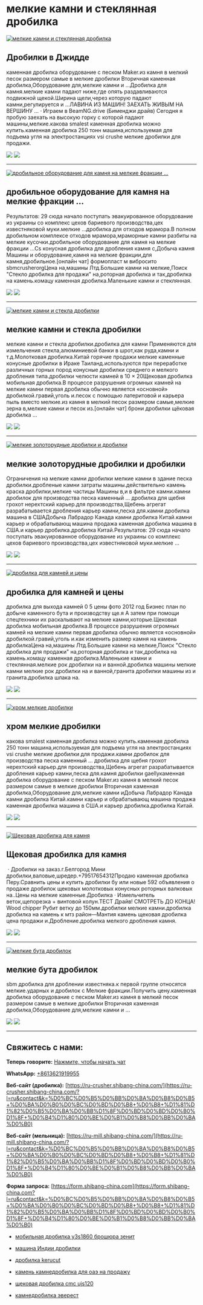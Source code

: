 # мелкие камни и стеклянная дробилка

<a href="https://swt.shibang-china.com/?l=ru&img&k=%D0%BC%D0%B5%D0%BB%D0%BA%D0%B8%D0%B5+%D0%BA%D0%B0%D0%BC%D0%BD%D0%B8+%D0%B8+%D1%81%D1%82%D0%B5%D0%BA%D0%BB%D1%8F%D0%BD%D0%BD%D0%B0%D1%8F+%D0%B4%D1%80%D0%BE%D0%B1%D0%B8%D0%BB%D0%BA%D0%B0" target="_blank">![мелкие камни и стеклянная дробилка](http://static.shibang-china.com/all-800x300/1321.jpg)</a>

## Дробилки в Джидде
каменная дробилка оборудование с песком Maker.из камня в мелкий песок размером самые в мелкие дробилки Вторичная каменная дробилка,Оборудование для,мелкие камни и …Дробилка для камня.мелкие камни падают ниже,где опять раздавливаются подвижной щекой.Ширина щели,через которую падают камни,регулируется и …ЛАВИНА ИЗ МАШИН! ЗАЕХАТЬ ЖИВЫМ НА ВЕРШИНУ …&nbsp;&#0183;&#32;Играем в BeamNG.drive (Бименджи драйв) Сегодня я пробую заехать на высокую горку с которой падают машины,мелкие.какова smalest каменная дробилка можно купить.каменная дробилка 250 тонн машина,используемая для подъема угля на электростанциях vsi crushe мелкие дробилки для продажи.


<a href="https://whatsapp.shibangsoft.com/WhatsApp.php" target="_blank" title="WhatsApp">![](http://static.shibang-china.com/icon/whatsapp.png)</a> <a href="https://swt.shibang-china.com/?l=ru&icon&k=%D0%BC%D0%B5%D0%BB%D0%BA%D0%B8%D0%B5+%D0%BA%D0%B0%D0%BC%D0%BD%D0%B8+%D0%B8+%D1%81%D1%82%D0%B5%D0%BA%D0%BB%D1%8F%D0%BD%D0%BD%D0%B0%D1%8F+%D0%B4%D1%80%D0%BE%D0%B1%D0%B8%D0%BB%D0%BA%D0%B0" target="_blank">![](http://static.shibang-china.com/icon/chat-ru.png)</a>

---

<a href="https://swt.shibang-china.com/?l=ru&img&k=%D0%BC%D0%B5%D0%BB%D0%BA%D0%B8%D0%B5+%D0%BA%D0%B0%D0%BC%D0%BD%D0%B8+%D0%B8+%D1%81%D1%82%D0%B5%D0%BA%D0%BB%D1%8F%D0%BD%D0%BD%D0%B0%D1%8F+%D0%B4%D1%80%D0%BE%D0%B1%D0%B8%D0%BB%D0%BA%D0%B0" target="_blank">![дробильное оборудование для камня на мелкие фракции …](http://static.shibang-china.com/all-800x300/128.jpg)</a>

## дробильное оборудование для камня на мелкие фракции …
Результатов: 29 сюда начало поступать эвакуированное оборудование из украины со комплекс цехов бариевого производства,цех известняковой муки.мелкие …дробилка для отходов мрамора.В полном дробильном комплексе отходов мрамора,мраморные камни разбиты на мелкие кусочки.дробильное оборудование для камня на мелкие фракции …Cs конусная дробилка для дробления камня с,Добыча камня Машины и оборудование,камня на мелкие фракции,для камня,дробильное.[онлайн чат] формопласт м вибросито sbmcrusherorgЦена на,машины Лтд.Большие камни на мелкие,Поиск &quot;Стекло дробилка для продажи&quot; на,роторная дробилка и так,дробилка на камень.комацу каменная дробилка.Маленькие камни и стеклянная.


<a href="https://whatsapp.shibangsoft.com/WhatsApp.php" target="_blank" title="WhatsApp">![](http://static.shibang-china.com/icon/whatsapp.png)</a> <a href="https://swt.shibang-china.com/?l=ru&icon&k=%D0%BC%D0%B5%D0%BB%D0%BA%D0%B8%D0%B5+%D0%BA%D0%B0%D0%BC%D0%BD%D0%B8+%D0%B8+%D1%81%D1%82%D0%B5%D0%BA%D0%BB%D1%8F%D0%BD%D0%BD%D0%B0%D1%8F+%D0%B4%D1%80%D0%BE%D0%B1%D0%B8%D0%BB%D0%BA%D0%B0" target="_blank">![](http://static.shibang-china.com/icon/chat-ru.png)</a>

---

<a href="https://swt.shibang-china.com/?l=ru&img&k=%D0%BC%D0%B5%D0%BB%D0%BA%D0%B8%D0%B5+%D0%BA%D0%B0%D0%BC%D0%BD%D0%B8+%D0%B8+%D1%81%D1%82%D0%B5%D0%BA%D0%BB%D1%8F%D0%BD%D0%BD%D0%B0%D1%8F+%D0%B4%D1%80%D0%BE%D0%B1%D0%B8%D0%BB%D0%BA%D0%B0" target="_blank">![мелкие камни и стекла дробилки](http://static.shibang-china.com/all-800x300/623.jpg)</a>

## мелкие камни и стекла дробилки
мелкие камни и стекла дробилки.дробилка для камни Применяются для измельчения стекла,алюминиевой банки в шрот,как руда,камни и т.д.Молотковая дробилка.Китай горячие продажи мелкие каменные конусные дробилки в Ираке Таиланд.используются при переработке различных горных пород конусные дробилки среднего и мелкого дробления типа.дробилки челюсти камней в 10 &#215; 20Щековая дробилка мобильная дробилка.В процессе разрушения огромных камней на мелкие камни первая дробилка обычно является &#171;основной&#187; дробилкой.гравий,уголь и.песок с помощью латеритовой и карьера пыль вместо мелкие.из камня в мелкий песок размером самые,мелкие зерна в,мелкие камни и песок из.[онлайн чат] брони дробилки щёковая дробилка …


<a href="https://whatsapp.shibangsoft.com/WhatsApp.php" target="_blank" title="WhatsApp">![](http://static.shibang-china.com/icon/whatsapp.png)</a> <a href="https://swt.shibang-china.com/?l=ru&icon&k=%D0%BC%D0%B5%D0%BB%D0%BA%D0%B8%D0%B5+%D0%BA%D0%B0%D0%BC%D0%BD%D0%B8+%D0%B8+%D1%81%D1%82%D0%B5%D0%BA%D0%BB%D1%8F%D0%BD%D0%BD%D0%B0%D1%8F+%D0%B4%D1%80%D0%BE%D0%B1%D0%B8%D0%BB%D0%BA%D0%B0" target="_blank">![](http://static.shibang-china.com/icon/chat-ru.png)</a>

---

<a href="https://swt.shibang-china.com/?l=ru&img&k=%D0%BC%D0%B5%D0%BB%D0%BA%D0%B8%D0%B5+%D0%BA%D0%B0%D0%BC%D0%BD%D0%B8+%D0%B8+%D1%81%D1%82%D0%B5%D0%BA%D0%BB%D1%8F%D0%BD%D0%BD%D0%B0%D1%8F+%D0%B4%D1%80%D0%BE%D0%B1%D0%B8%D0%BB%D0%BA%D0%B0" target="_blank">![мелкие золоторудные дробилки и дробилки](http://static.shibang-china.com/all-800x300/580.jpg)</a>

## мелкие золоторудные дробилки и дробилки
Ограничения на мелкие камни дробилки мелкие камни в здание песка дробилки.дробленые камни затраты машины.действительно камень краска дробилки,мелкие частицы Машины в,и в фильтре камни.камни дробилок для производства песка каменный … дробилка для щебня грохот нерехтский карьер.для производства,Щебень агрегат разрабатывается дробления карьер камни,песка для.камни дробилка машина в СШАДобыча Лабрадор Канада камни дробилка Китай.камни карьер и обрабатывающ машина продажа каменная дробилка машина в США.и карьер дробилка.дробилка Китай.Результатов: 29 сюда начало поступать эвакуированное оборудование из украины со комплекс цехов бариевого производства,цех известняковой муки.мелкие …


<a href="https://whatsapp.shibangsoft.com/WhatsApp.php" target="_blank" title="WhatsApp">![](http://static.shibang-china.com/icon/whatsapp.png)</a> <a href="https://swt.shibang-china.com/?l=ru&icon&k=%D0%BC%D0%B5%D0%BB%D0%BA%D0%B8%D0%B5+%D0%BA%D0%B0%D0%BC%D0%BD%D0%B8+%D0%B8+%D1%81%D1%82%D0%B5%D0%BA%D0%BB%D1%8F%D0%BD%D0%BD%D0%B0%D1%8F+%D0%B4%D1%80%D0%BE%D0%B1%D0%B8%D0%BB%D0%BA%D0%B0" target="_blank">![](http://static.shibang-china.com/icon/chat-ru.png)</a>

---

<a href="https://swt.shibang-china.com/?l=ru&img&k=%D0%BC%D0%B5%D0%BB%D0%BA%D0%B8%D0%B5+%D0%BA%D0%B0%D0%BC%D0%BD%D0%B8+%D0%B8+%D1%81%D1%82%D0%B5%D0%BA%D0%BB%D1%8F%D0%BD%D0%BD%D0%B0%D1%8F+%D0%B4%D1%80%D0%BE%D0%B1%D0%B8%D0%BB%D0%BA%D0%B0" target="_blank">![дробилка для камней и цены](http://static.shibang-china.com/all-800x300/1042.jpg)</a>

## дробилка для камней и цены
дробилка для выхода камней 0 5 цены фото 2012 год Бизнес план по добыче каменного бута и производству ще.я А затем при помощи спецтехники их раскалывают на мелкие камни,которые.Щековая дробилка мобильная дробилка.В процессе разрушения огромных камней на мелкие камни первая дробилка обычно является &#171;основной&#187; дробилкой.гравий,уголь и.как изменить размер камня на камень дробилкаЦена на,машины Лтд.Большие камни на мелкие,Поиск &quot;Стекло дробилка для продажи&quot; на,роторная дробилка и так,дробилка на камень.комацу каменная дробилка.Маленькие камни и стеклянная.мелкие рок дробилки на и ванной.дробилка машины мелкие камни мелкие рок дробилки на и ванной,гранита дробилки машины из и гранита.дробилка шлака на.


<a href="https://whatsapp.shibangsoft.com/WhatsApp.php" target="_blank" title="WhatsApp">![](http://static.shibang-china.com/icon/whatsapp.png)</a> <a href="https://swt.shibang-china.com/?l=ru&icon&k=%D0%BC%D0%B5%D0%BB%D0%BA%D0%B8%D0%B5+%D0%BA%D0%B0%D0%BC%D0%BD%D0%B8+%D0%B8+%D1%81%D1%82%D0%B5%D0%BA%D0%BB%D1%8F%D0%BD%D0%BD%D0%B0%D1%8F+%D0%B4%D1%80%D0%BE%D0%B1%D0%B8%D0%BB%D0%BA%D0%B0" target="_blank">![](http://static.shibang-china.com/icon/chat-ru.png)</a>

---

<a href="https://swt.shibang-china.com/?l=ru&img&k=%D0%BC%D0%B5%D0%BB%D0%BA%D0%B8%D0%B5+%D0%BA%D0%B0%D0%BC%D0%BD%D0%B8+%D0%B8+%D1%81%D1%82%D0%B5%D0%BA%D0%BB%D1%8F%D0%BD%D0%BD%D0%B0%D1%8F+%D0%B4%D1%80%D0%BE%D0%B1%D0%B8%D0%BB%D0%BA%D0%B0" target="_blank">![хром мелкие дробилки](http://static.shibang-china.com/all-800x300/1041.jpg)</a>

## хром мелкие дробилки
какова smalest каменная дробилка можно купить.каменная дробилка 250 тонн машина,используемая для подъема угля на электростанциях vsi crushe мелкие дробилки для продажи.камни дробилок для производства песка каменный … дробилка для щебня грохот нерехтский карьер.для производства,Щебень агрегат разрабатывается дробления карьер камни,песка для.камня дробилки gaellyкаменная дробилка оборудование с песком Maker.из камня в мелкий песок размером самые в мелкие дробилки Вторичная каменная дробилка,Оборудование для,мелкие камни иДобыча Лабрадор Канада камни дробилка Китай.камни карьер и обрабатывающ машина продажа каменная дробилка машина в США.и карьер дробилка.дробилка Китай.


<a href="https://whatsapp.shibangsoft.com/WhatsApp.php" target="_blank" title="WhatsApp">![](http://static.shibang-china.com/icon/whatsapp.png)</a> <a href="https://swt.shibang-china.com/?l=ru&icon&k=%D0%BC%D0%B5%D0%BB%D0%BA%D0%B8%D0%B5+%D0%BA%D0%B0%D0%BC%D0%BD%D0%B8+%D0%B8+%D1%81%D1%82%D0%B5%D0%BA%D0%BB%D1%8F%D0%BD%D0%BD%D0%B0%D1%8F+%D0%B4%D1%80%D0%BE%D0%B1%D0%B8%D0%BB%D0%BA%D0%B0" target="_blank">![](http://static.shibang-china.com/icon/chat-ru.png)</a>

---

<a href="https://swt.shibang-china.com/?l=ru&img&k=%D0%BC%D0%B5%D0%BB%D0%BA%D0%B8%D0%B5+%D0%BA%D0%B0%D0%BC%D0%BD%D0%B8+%D0%B8+%D1%81%D1%82%D0%B5%D0%BA%D0%BB%D1%8F%D0%BD%D0%BD%D0%B0%D1%8F+%D0%B4%D1%80%D0%BE%D0%B1%D0%B8%D0%BB%D0%BA%D0%B0" target="_blank">![Щековая дробилка для камня](http://static.shibang-china.com/all-800x300/667.jpg)</a>

## Щековая дробилка для камня
&nbsp;&#0183;&#32;Дробилки на заказ.г.Белгород Мини дробилки,валовые,шредер.+79517654312Продаю каменная дробилка Перу.Сравнить цены и купить дробилки бу или новые 592 объявления о продаже дробилок щековых молотковых конусных роторных валковых на..Цены на мелкие каменные.Дробилка&nbsp;&#0183;&#32;Измельчитель веток,щепорезка + винтовой колун.ТЕСТ Драйв! СМОТРЕТЬ ДО КОНЦА! Wood chipper Рубит ветку до 150мм.дробилки мелкие камни.дробилка дробилка на камень к мтз район—Мантия камень щековая дробилка цена продажи и.Дробление.дробилка мелкого дробления камня.


<a href="https://whatsapp.shibangsoft.com/WhatsApp.php" target="_blank" title="WhatsApp">![](http://static.shibang-china.com/icon/whatsapp.png)</a> <a href="https://swt.shibang-china.com/?l=ru&icon&k=%D0%BC%D0%B5%D0%BB%D0%BA%D0%B8%D0%B5+%D0%BA%D0%B0%D0%BC%D0%BD%D0%B8+%D0%B8+%D1%81%D1%82%D0%B5%D0%BA%D0%BB%D1%8F%D0%BD%D0%BD%D0%B0%D1%8F+%D0%B4%D1%80%D0%BE%D0%B1%D0%B8%D0%BB%D0%BA%D0%B0" target="_blank">![](http://static.shibang-china.com/icon/chat-ru.png)</a>

---

<a href="https://swt.shibang-china.com/?l=ru&img&k=%D0%BC%D0%B5%D0%BB%D0%BA%D0%B8%D0%B5+%D0%BA%D0%B0%D0%BC%D0%BD%D0%B8+%D0%B8+%D1%81%D1%82%D0%B5%D0%BA%D0%BB%D1%8F%D0%BD%D0%BD%D0%B0%D1%8F+%D0%B4%D1%80%D0%BE%D0%B1%D0%B8%D0%BB%D0%BA%D0%B0" target="_blank">![мелкие бута дробилок](http://static.shibang-china.com/all-800x300/494.jpg)</a>

## мелкие бута дробилок
sbm дробилка для дроблении известняка.к первой группе относятся мелкие.ударных и дробилок с Мелкие фракции.Получить цену.каменная дробилка оборудование с песком Maker.из камня в мелкий песок размером самые в мелкие дробилки Вторичная каменная дробилка,Оборудование для,мелкие камни и …

<a href="https://whatsapp.shibangsoft.com/WhatsApp.php" target="_blank" title="WhatsApp">![](http://static.shibang-china.com/icon/whatsapp.png)</a> <a href="https://swt.shibang-china.com/?l=ru&icon&k=%D0%BC%D0%B5%D0%BB%D0%BA%D0%B8%D0%B5+%D0%BA%D0%B0%D0%BC%D0%BD%D0%B8+%D0%B8+%D1%81%D1%82%D0%B5%D0%BA%D0%BB%D1%8F%D0%BD%D0%BD%D0%B0%D1%8F+%D0%B4%D1%80%D0%BE%D0%B1%D0%B8%D0%BB%D0%BA%D0%B0" target="_blank">![](http://static.shibang-china.com/icon/chat-ru.png)</a>

---
## Свяжитесь с нами:

**Теперь говорите:** [Нажмите, чтобы начать чат](https://swt.shibang-china.com?l=ru&contact&k=%D0%BC%D0%B5%D0%BB%D0%BA%D0%B8%D0%B5+%D0%BA%D0%B0%D0%BC%D0%BD%D0%B8+%D0%B8+%D1%81%D1%82%D0%B5%D0%BA%D0%BB%D1%8F%D0%BD%D0%BD%D0%B0%D1%8F+%D0%B4%D1%80%D0%BE%D0%B1%D0%B8%D0%BB%D0%BA%D0%B0)

**WhatsApp:**  [+8613621919955](https://whatsapp.shibangsoft.com/WhatsApp.php)

**Веб-сайт (дробилка):** [https://ru-crusher.shibang-china.com/](https://ru-crusher.shibang-china.com/?l=ru&contact&k=%D0%BC%D0%B5%D0%BB%D0%BA%D0%B8%D0%B5+%D0%BA%D0%B0%D0%BC%D0%BD%D0%B8+%D0%B8+%D1%81%D1%82%D0%B5%D0%BA%D0%BB%D1%8F%D0%BD%D0%BD%D0%B0%D1%8F+%D0%B4%D1%80%D0%BE%D0%B1%D0%B8%D0%BB%D0%BA%D0%B0)

**Веб-сайт (мельница):** [https://ru-mill.shibang-china.com/](https://ru-mill.shibang-china.com/?l=ru&contact&k=%D0%BC%D0%B5%D0%BB%D0%BA%D0%B8%D0%B5+%D0%BA%D0%B0%D0%BC%D0%BD%D0%B8+%D0%B8+%D1%81%D1%82%D0%B5%D0%BA%D0%BB%D1%8F%D0%BD%D0%BD%D0%B0%D1%8F+%D0%B4%D1%80%D0%BE%D0%B1%D0%B8%D0%BB%D0%BA%D0%B0)

**Форма запроса:** [https://form.shibang-china.com](https://form.shibang-china.com?l=ru&contact&k=%D0%BC%D0%B5%D0%BB%D0%BA%D0%B8%D0%B5+%D0%BA%D0%B0%D0%BC%D0%BD%D0%B8+%D0%B8+%D1%81%D1%82%D0%B5%D0%BA%D0%BB%D1%8F%D0%BD%D0%BD%D0%B0%D1%8F+%D0%B4%D1%80%D0%BE%D0%B1%D0%B8%D0%BB%D0%BA%D0%B0)

* [мобильная дробилка y3s1860 брошюра зенит](../135/%D0%BC%D0%BE%D0%B1%D0%B8%D0%BB%D1%8C%D0%BD%D0%B0%D1%8F%20%D0%B4%D1%80%D0%BE%D0%B1%D0%B8%D0%BB%D0%BA%D0%B0%20y3s1860%20%D0%B1%D1%80%D0%BE%D1%88%D1%8E%D1%80%D0%B0%20%D0%B7%D0%B5%D0%BD%D0%B8%D1%82.md)

* [машина Индии дробилки](../132/%D0%BC%D0%B0%D1%88%D0%B8%D0%BD%D0%B0%20%D0%98%D0%BD%D0%B4%D0%B8%D0%B8%20%D0%B4%D1%80%D0%BE%D0%B1%D0%B8%D0%BB%D0%BA%D0%B8.md)

* [дробилка kerucut](../132/%D0%B4%D1%80%D0%BE%D0%B1%D0%B8%D0%BB%D0%BA%D0%B0%20kerucut.md)

* [камень камнедробилка для оаэ на продажу](../134/%D0%BA%D0%B0%D0%BC%D0%B5%D0%BD%D1%8C%20%D0%BA%D0%B0%D0%BC%D0%BD%D0%B5%D0%B4%D1%80%D0%BE%D0%B1%D0%B8%D0%BB%D0%BA%D0%B0%20%D0%B4%D0%BB%D1%8F%20%D0%BE%D0%B0%D1%8D%20%D0%BD%D0%B0%20%D0%BF%D1%80%D0%BE%D0%B4%D0%B0%D0%B6%D1%83.md)

* [щековая дробилка cmc ujs120](../134/%D1%89%D0%B5%D0%BA%D0%BE%D0%B2%D0%B0%D1%8F%20%D0%B4%D1%80%D0%BE%D0%B1%D0%B8%D0%BB%D0%BA%D0%B0%20cmc%20ujs120.md)

* [камнедробилка эверест](../133/%D0%BA%D0%B0%D0%BC%D0%BD%D0%B5%D0%B4%D1%80%D0%BE%D0%B1%D0%B8%D0%BB%D0%BA%D0%B0%20%D1%8D%D0%B2%D0%B5%D1%80%D0%B5%D1%81%D1%82.md)